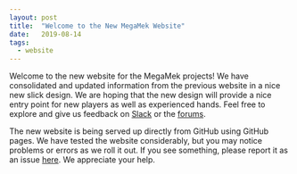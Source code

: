 ```yaml
---
layout: post
title:  "Welcome to the New MegaMek Website"
date:   2019-08-14
tags:
  - website
---
```


Welcome to the new website for the MegaMek projects! We have consolidated and updated information from the previous website in a nice new slick design. We are hoping that the new design will provide a nice entry point for new players as well as experienced hands. Feel free to explore and give us feedback on [Slack]("https://join.slack.com/t/megamek-public/shared_invite/enQtMzU1MTE1MDA2MTM0LWQ1YTMwN2Y5NTY0MDc4ZmU0NDNkNzE3ZDY0YWE1ZjE3MzJmYjdjODc4NTI3YzhjOGE0YjI4NWRmMjFiY2ZlZGY") or the [forums](https://forum.megamek.org).

The new website is being served up directly from GitHub using GitHub pages. We have tested the website considerably, but you may notice problems or errors as we roll it out. If you see something, please report it as an issue [here](https://github.com/MegaMek/megamek.github.io/issues). We appreciate your help.
